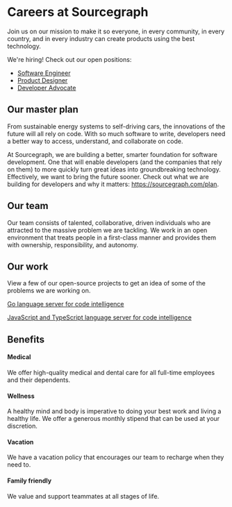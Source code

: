 # Careers at Sourcegraph

Join us on our mission to make it so everyone, in every community, in every country, and in every industry can create products using the best technology.

We're hiring! Check out our open positions:

- [Software Engineer](/SOFTWARE_ENGINEER_JOB_DESCRIPTION.md)
- [Product Designer](/PRODUCT_DESIGNER_JOB_DESCRIPTION.md)
- [Developer Advocate](/DEVELOPER_ADVOCATE_JOB_DESCRIPTION.md)

## Our master plan

From sustainable energy systems to self-driving cars, the innovations of the future will all rely on code. With so much software to write, developers need a better way to access, understand, and collaborate on code.

At Sourcegraph, we are building a better, smarter foundation for software development. One that will enable developers (and the companies that rely on them) to more quickly turn great ideas into groundbreaking technology. Effectively, we want to bring the future sooner.
Check out what we are building for developers and why it matters: https://sourcegraph.com/plan.

## Our team

Our team consists of talented, collaborative, driven individuals who are attracted to the massive problem we are tackling. We work in an open environment that treats people in a first-class manner and provides them with ownership, responsibility, and autonomy.

## Our work

View a few of our open-source projects to get an idea of some of the problems we are working on.

[Go language server for code intelligence](https://github.com/sourcegraph/go-langserver)

[JavaScript and TypeScript language server for code intelligence](https://github.com/sourcegraph/javascript-typescript-langserver)

## Benefits

#### Medical

We offer high-quality medical and dental care for all full-time employees and their dependents.

#### Wellness

A healthy mind and body is imperative to doing your best work and living a healthy life. We offer a generous monthly stipend that can be used at your discretion.

#### Vacation

We have a vacation policy that encourages our team to recharge when they need to.

#### Family friendly

We value and support teammates at all stages of life.
